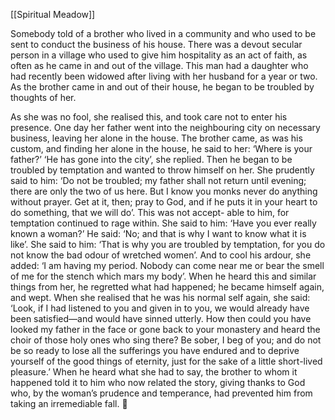[[Spiritual Meadow]]
 
Somebody told of a brother who lived in a community and who used to be sent to conduct the business of his house. There was a devout secular person in a village who used to give him hospitality as an act of faith, as often as he came in and out of the village. This man had a daughter who had recently been widowed after living with her husband for a year or two. As the brother came in and out of their house, he began to be troubled by thoughts of her.  
 
As she was no fool, she realised this, and took care not to enter his presence. One day her father went into the neighbouring city on necessary business, leaving her alone in the house. The brother came, as was his custom, and finding her alone in the house, he said to her: ‘Where is your father?’ ‘He has gone into the city’, she replied. Then he began to be troubled by temptation and wanted to throw himself on her. She prudently said to him: ‘Do not be troubled; my father shall not return until evening; there are only the two of us here. But I know you monks never do anything without prayer. Get at it, then; pray to God, and if he puts it in your heart to do something, that we will do’. This was not accept- able to him, for temptation continued to rage within. She said to him: ‘Have you ever really known a woman?’ He said: ‘No; and that is why I want to know what it is like’. She said to him: ‘That is why you are troubled by temptation, for you do not know the bad odour of wretched women’. And to cool his ardour, she added: ‘I am having my period. Nobody can come near me or bear the smell of me for the stench which mars my body’. When he heard this and similar things from her, he regretted what had happened; he became himself again, and wept. When she realised that he was his normal self again, she said: ‘Look, if I had listened to you and given in to you, we would already have been satisfied—and would have sinned utterly. How then could you have looked my father in the face or gone back to your monastery and heard the choir of those holy ones who sing there? Be sober, I beg of you; and do not be so ready to lose all the sufferings you have endured and to deprive yourself of the good things of eternity, just for the sake of a little short-lived pleasure.’ When he heard what she had to say, the brother to whom it happened told it to him who now related the story, giving thanks to God who, by the woman’s prudence and temperance, had prevented him from taking an irremediable fall.  
